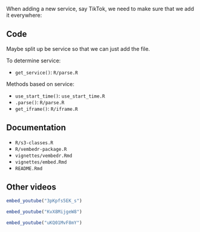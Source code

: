 When adding a new service, say TikTok, we need to make sure that we add it everywhere:

## Code

Maybe split up be service so that we can just add the file.

To determine service:

- `get_service()`: `R/parse.R` 

Methods based on service:

- `use_start_time()`: `use_start_time.R`
- `.parse()`: `R/parse.R`
- `get_iframe()`: `R/iframe.R`

## Documentation

- `R/s3-classes.R`
- `R/vembedr-package.R`
- `vignettes/vembedr.Rmd`
- `vignettes/embed.Rmd`
- `README.Rmd`

## Other videos

```r
embed_youtube("3pKpfs5EK_s") 
```

```r
embed_youtube("KvX8MijgeW8")
```

```r
embed_youtube("uKQ01MvF8mY")
```

